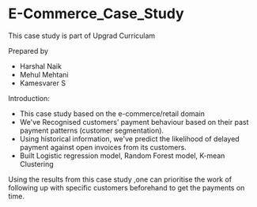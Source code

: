 # E-Commerce_Case_Study
This case study is part of Upgrad Curriculam

Prepared by
- Harshal Naik
- Mehul Mehtani
- Kamesvarer S

Introduction:
- This case study based on the e-commerce/retail domain
- We've Recognised customers’ payment behaviour based on their past payment patterns (customer segmentation).
- Using historical information, we've predict the likelihood of delayed payment against open invoices from its customers.
- Built Logistic regression model, Random Forest model, K-mean Clustering

Using the results from this  case study ,one can prioritise the work of following up with specific customers beforehand to get the payments on time.
